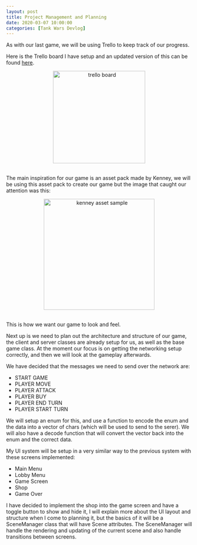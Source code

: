 ```yaml
---
layout: post
title: Project Management and Planning
date: 2020-03-07 10:00:00
categories: [Tank Wars Devlog]
---
```


As with our last game, we will be using Trello to keep track of our progress. 

Here is the Trello board I have setup and an updated version of this can be found [here](https://trello.com/b/6CQNjRyr/llp-game-3).

<center><img src="{{ site.baseurl }}/assets/TankWars/trello_board.png" alt="trello board" style="height: 250px;" /></center><br>

The main inspiration for our game is an asset pack made by Kenney, we will be using this asset pack to create our game but the image that caught our attention was this: 

<center><img src="{{ site.baseurl }}/assets/TankWars/kenney_sample.png" alt="kenney asset sample" style="height: 300px;" /></center><br>

This is how we want our game to look and feel.

Next up is we need to plan out the architecture and structure of our game, the client and server classes are already setup for us, as well as the base game class. 
At the moment our focus is on getting the networking setup correctly, and then we will look at the gameplay afterwards.

We have decided that the messages we need to send over the network are:
* START GAME
* PLAYER MOVE
* PLAYER ATTACK
* PLAYER BUY
* PLAYER END TURN
* PLAYER START TURN

We will setup an enum for this, and use a function to encode the enum and the data into a vector of chars (which will be used to send to the serer).
We will also have a decode function that will convert the vector back into the enum and the correct data.

My UI system will be setup in a very similar way to the previous system with these screens implemented:
* Main Menu
* Lobby Menu
* Game Screen
* Shop
* Game Over

I have decided to implement the shop into the game screen and have a toggle button to show and hide it, I will explain more about the UI layout and structure when I come to planning it, but the basics of it will be a SceneManager class that will have Scene attributes. The SceneManager will handle the rendering and updating of the current scene and also handle transitions between screens.